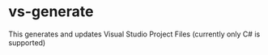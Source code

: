 vs-generate
===========

This generates and updates Visual Studio Project Files (currently only C# is supported)